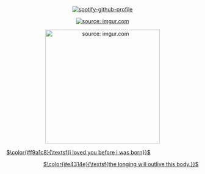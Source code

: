 <p align="center" 
 
 [![spotify-github-profile](https://spotify-github-profile.kittinanx.com/api/view?uid=3qfhn9ib6qcajvdzjbyuzfcra&cover_image=true&theme=novatorem&show_offline=false&background_color=121212&interchange=false&bar_color=53b14f&bar_color_cover=true)](https://github.com/kittinan/spotify-github-profile)

<p align="center">
<a href="https://imgur.com/vo8Rf90"><img src="https://i.imgur.com/vo8Rf90.gif" title="source: imgur.com" /></a>
<p align="center">
<a href="https://imgur.com/GAOegLe"><img src="https://i.imgur.com/GAOegLe.png" title="source: imgur.com" style="width:300px;height:300px; /></a  
</p>
<p align="center">
<p align="left">
$\color{#f9a1c8}{\textsf{i loved you before i was born}}$
<p align="right">
$\color{#e4314e}{\textsf{the longing will outlive this body.}}$
  </p>
